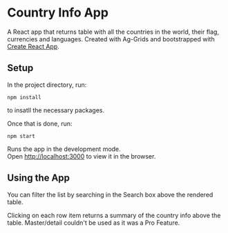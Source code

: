 # Country Info App

A React app that returns table with all the countries in the world, their flag, currencies and languages.
Created with Ag-Grids and bootstrapped with [Create React App](https://github.com/facebook/create-react-app).

## Setup

In the project directory, run:

`npm install`

to insatll the necessary packages.

Once that is done, run:

 `npm start`

Runs the app in the development mode.\
Open [http://localhost:3000](http://localhost:3000) to view it in the browser.


## Using the App

You can filter the list by searching in the Search box above the rendered table.

Clicking on each row item returns a summary of the country info above the table.
Master/detail couldn't be used as it was a Pro Feature.
